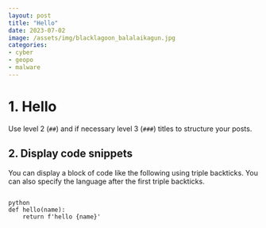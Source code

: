 ```yaml
---
layout: post
title: "Hello"
date: 2023-07-02
image: /assets/img/blacklagoon_balalaikagun.jpg
categories: 
- cyber
- geopo
- malware
---
```



# 1. Hello

Use level 2 (`##`) and if necessary level 3 (`###`) titles
to structure your posts.

## 2. Display code snippets

You can display a block of code like the following using triple backticks.
You can also specify the language after the first triple backticks.

```

python
def hello(name):
    return f'hello {name}'


```


